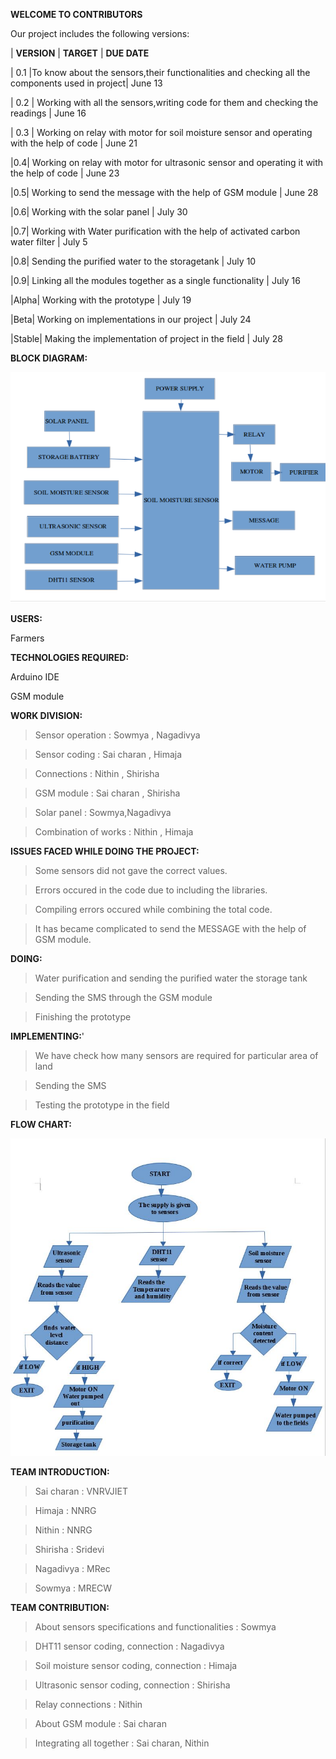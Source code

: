 **WELCOME TO CONTRIBUTORS**


Our project includes the following versions:

| **VERSION** | **TARGET** | **DUE DATE**

| 0.1 |To know about the sensors,their functionalities and checking all the components used in project| June 13

| 0.2 | Working with all the sensors,writing code for them and checking the readings | June 16

| 0.3 | Working on relay with motor for soil moisture sensor and operating with the help of code | June 21

|0.4| Working on relay with motor for ultrasonic sensor and operating it with the help of code | June 23

|0.5| Working to send the message with the help of GSM module | June 28

|0.6| Working with the solar panel | July 30

|0.7| Working with Water purification with the help of activated carbon water filter | July 5

|0.8| Sending the purified water to the storagetank | July 10

|0.9| Linking all the modules together as a single functionality | July 16

|Alpha| Working with the prototype | July 19

|Beta| Working on implementations in our project | July 24

|Stable| Making the implementation of project in the field | July 28

**BLOCK DIAGRAM:**

![](images/Screenshot__1_.png)

**USERS:**

Farmers

**TECHNOLOGIES REQUIRED:**

Arduino IDE

GSM module

**WORK DIVISION:**

> Sensor operation : Sowmya , Nagadivya

> Sensor coding : Sai charan , Himaja

> Connections : Nithin , Shirisha

> GSM module : Sai charan , Shirisha

> Solar panel : Sowmya,Nagadivya

> Combination of works : Nithin , Himaja

**ISSUES FACED WHILE DOING THE PROJECT:**

> Some sensors did not gave the correct values.

> Errors occured in the code due to including the libraries.

> Compiling errors occured while combining the total code.

> It has became complicated to send the MESSAGE with the help of GSM module.

**DOING:**

> Water purification and sending the purified water the storage tank

> Sending the SMS through the GSM module

> Finishing the prototype 

**IMPLEMENTING:**'

> We have check how many sensors are required for particular area of land

> Sending the SMS

> Testing  the prototype in the field

**FLOW CHART:**

![](images/workflow.JPG)

**TEAM INTRODUCTION:**

> Sai charan : VNRVJIET

> Himaja : NNRG

> Nithin : NNRG

> Shirisha : Sridevi

> Nagadivya : MRec

> Sowmya : MRECW 

**TEAM CONTRIBUTION:**

>About sensors specifications and functionalities : Sowmya

>DHT11 sensor coding, connection : Nagadivya

>Soil moisture sensor coding, connection : Himaja

>Ultrasonic sensor coding, connection : Shirisha

>Relay connections : Nithin 

>About GSM module : Sai charan

>Integrating all together : Sai charan, Nithin






















